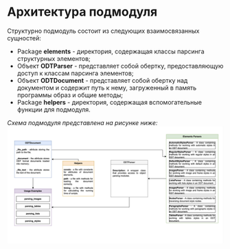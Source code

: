 # Архитектура подмодуля

Структурно подмодуль состоит из следующих взаимосвязанных сущностей:

- Package **elements** - директория, содержащая классы парсинга структурных элементов;
- Объект **ODTParser** - представляет собой обертку, предоставляющую доступ к классам парсинга элементов;
- Объект **ODTDocument** - представляет собой обертку над документом и содержит путь к нему, загруженный в память программы образ и общие методы;
- Package **helpers** - директория, содержащая вспомогательные функции для подмодуля.

*Схема подмодуля представлена на рисунке ниже:*
![ODTStructure](../assets/images/ODTStructure.png "ODTStructure")